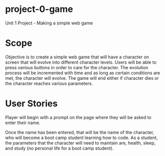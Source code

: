 # project-0-game
Unit 1 Project - Making a simple web game

# Scope

Objective is to create a simple web game that will have a character on screen that will evolve into different character levels. Users will be able to press various buttons in order to care for the character. The evolution process will be incremented with time and as long as certain conditions are met, the character will evolve. The game will end either if character dies or the character reaches various parameters.

# User Stories

Player will begin with a prompt on the page where they will be asked to enter their name.

Once the name has been entered, that will be the name of the character, who will become a boot camp student learning how to code. As a student, the parameters that the character will need to maintain are, health, sleep, and study (no personal life for a boot camp student).

